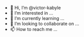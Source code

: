 - 👋 Hi, I’m @victor-kabyle
- 👀 I’m interested in ...
- 🌱 I’m currently learning ...
- 💞️ I’m looking to collaborate on ...
- 📫 How to reach me ...

<!---
victor-kabyle/victor-kabyle is a ✨ special ✨ repository because its `README.md` (this file) appears on your GitHub profile.
You can click the Preview link to take a look at your changes.
--->
